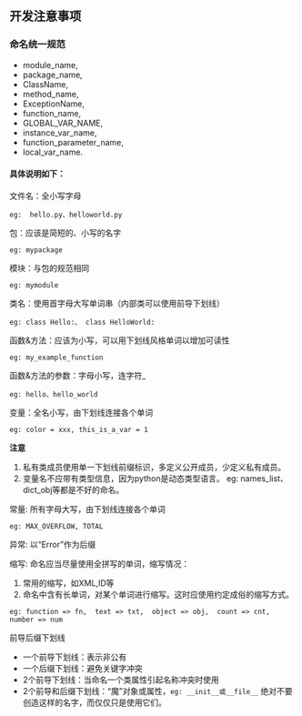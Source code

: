 ## 开发注意事项

### 命名统一规范
* module_name, 
* package_name, 
* ClassName, 
* method_name, 
* ExceptionName, 
* function_name, 
* GLOBAL_VAR_NAME, 
* instance_var_name, 
* function_parameter_name, 
* local_var_name.


#### 具体说明如下：

文件名：全小写字母

`eg:  hello.py、helloworld.py`

包：应该是简短的、小写的名字 

`eg: mypackage`

模块：与包的规范相同 

`eg: mymodule`

类名：使用首字母大写单词串（内部类可以使用前导下划线）

`eg: class Hello:、 class HelloWorld:`


函数&方法：应该为小写，可以用下划线风格单词以增加可读性 

`eg: my_example_function`

函数&方法的参数：字母小写，连字符_ 

`eg: hello、hello_world`

变量：全名小写，由下划线连接各个单词 

`eg: color = xxx, this_is_a_var = 1`

**注意**

1. 私有类成员使用单一下划线前缀标识，多定义公开成员，少定义私有成员。
2. 变量名不应带有类型信息，因为python是动态类型语言。
eg: names_list、dict_obj等都是不好的命名。

常量: 所有字母大写，由下划线连接各个单词 

`eg: MAX_OVERFLOW, TOTAL`

异常: 以“Error”作为后缀

缩写: 命名应当尽量使用全拼写的单词，缩写情况：
1. 常用的缩写，如XML,ID等
2. 命名中含有长单词，对某个单词进行缩写。这时应使用约定成俗的缩写方式。

`eg:
function => fn, 
text => txt, 
object => obj, 
count => cnt, 
number => num`

前导后缀下划线
* 一个前导下划线：表示非公有
* 一个后缀下划线：避免关键字冲突
* 2个前导下划线：当命名一个类属性引起名称冲突时使用
* 2个前导和后缀下划线：“魔”对象或属性，`eg: __init__或__file__` 
  绝对不要创造这样的名字，而仅仅只是使用它们。